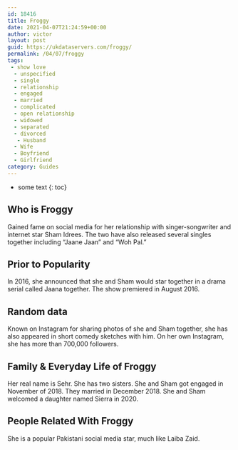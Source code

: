 ```yaml
---
id: 18416
title: Froggy
date: 2021-04-07T21:24:59+00:00
author: victor
layout: post
guid: https://ukdataservers.com/froggy/
permalink: /04/07/froggy
tags:
 - show love
  - unspecified
  - single
  - relationship
  - engaged
  - married
  - complicated
  - open relationship
  - widowed
  - separated
  - divorced
   - Husband
  - Wife
  - Boyfriend
  - Girlfriend
category: Guides
---
```


* some text
{: toc}


## Who is Froggy



Gained fame on social media for her relationship with singer-songwriter and internet star Sham Idrees. The two have also released several singles together including &#8220;Jaane Jaan&#8221; and &#8220;Woh Pal.&#8221; 

                
                
                
## Prior to Popularity



In 2016, she announced that she and Sham would star together in a drama serial called Jaana together. The show premiered in August 2016. 

                
                
                
## Random data



Known on Instagram for sharing photos of she and Sham together, she has also appeared in short comedy sketches with him. On her own Instagram, she has more than 700,000 followers. 

                
                
                
## Family & Everyday Life of Froggy



Her real name is Sehr. She has two sisters. She and Sham got engaged in November of 2018. They married in December 2018. She and Sham welcomed a daughter named Sierra in 2020. 

                
                
                
## People Related With Froggy



She is a popular Pakistani social media star, much like Laiba Zaid. 

                
              
            
          
          
          
